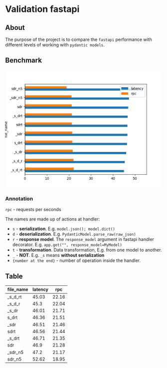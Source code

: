 # Validation fastapi

## About

The purpose of the project is to compare the `fastapi` performance
with different levels of working with `pydantic models`.

## Benchmark

![bencmark](benchmark_results.png)

### Annotation

`rpc` - requests per seconds

The names are made up of actions at handler:

* `s` - **serialization**. E.g. `model.json(); model.dict()`
* `d` - **deserialization**. E.g. `PydanticModel.parse_raw(raw_json)`
* `r` - **response model**. The `response_model`
argument in fastapi handler decorator. E.g. `app.get("", response_model=MyModel)`
* `t` - **transformation**. Data transformation, E.g. from one model to another.
* `_` - **NOT**. E.g. `_s` means **without serialization**
* `{number at the end}` - number of operation inside the handler.

## Table


| file_name | latency | rpc   |
|-----------|---------|-------|
| _s_d_rt   | 45.03   | 22.16 |
| _s_d_r    | 45.3    | 22.04 |
| _s_dr     | 46.01   | 21.71 |
| s_drt     | 46.36   | 21.51 |
| _sdr      | 46.51   | 21.46 |
| sdrt      | 46.56   | 21.44 |
| _s_drt    | 46.71   | 21.35 |
| sdr       | 46.9    | 21.28 |
| _sdr_n5   | 47.2    | 21.17 |
| sdr_n5    | 52.62   | 18.95 |

